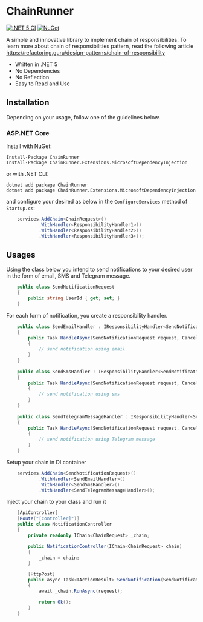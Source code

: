 # ChainRunner
[![.NET 5 CI](https://github.com/litenova/ChainRunner/actions/workflows/dotnet.yml/badge.svg)](https://github.com/litenova/ChainRunner/actions/workflows/dotnet.yml)
[![NuGet](https://img.shields.io/nuget/vpre/ChainRunner.svg)](https://www.nuget.org/packages/ChainRunner)


A simple and innovative library to implement chain of responsibilities. To learn more about chain of responsibilities pattern, read the following article https://refactoring.guru/design-patterns/chain-of-responsibility

* Written in .NET 5
* No Dependencies
* No Reflection
* Easy to Read and Use

## Installation

Depending on your usage, follow one of the guidelines below.

### ASP.NET Core

Install with NuGet:

```
Install-Package ChainRunner
Install-Package ChainRunner.Extensions.MicrosoftDependencyInjection
```

or with .NET CLI:

```
dotnet add package ChainRunner
dotnet add package ChainRunner.Extensions.MicrosoftDependencyInjection
```

and configure your desired as below in the `ConfigureServices` method of `Startup.cs`:

```c#
    services.AddChain<ChainRequest>()
            .WithHandler<ResponsibilityHandler1>()
            .WithHandler<ResponsibilityHandler2>()
            .WithHandler<ResponsibilityHandler3>();
```

## Usages

Using the class below you intend to send notifications to your desired user in the form of email, SMS and Telegram message.

```c#
    public class SendNotificationRequest
    {
        public string UserId { get; set; }
    }
```

For each form of notification, you create a responsibility handler.

```c#
    public class SendEmailHandler : IResponsibilityHandler<SendNotificationRequest>
    {
        public Task HandleAsync(SendNotificationRequest request, CancellationToken cancellationToken = default)
        {
            // send notification using email
        }
    }
    
    public class SendSmsHandler : IResponsibilityHandler<SendNotificationRequest>
    {
        public Task HandleAsync(SendNotificationRequest request, CancellationToken cancellationToken = default)
        {
            // send notification using sms
        }
    }
    
    public class SendTelegramMessageHandler : IResponsibilityHandler<SendNotificationRequest>
    {
        public Task HandleAsync(SendNotificationRequest request, CancellationToken cancellationToken = default)
        {
            // send notification using Telegram message
        }
    }
```

Setup your chain in DI container

```c#
    services.AddChain<SendNotificationRequest>()
            .WithHandler<SendEmailHandler>()
            .WithHandler<SendSmsHandler>()
            .WithHandler<SendTelegramMessageHandler>();
```

Inject your chain to your class and run it

```c#
    [ApiController]
    [Route("[controller]")]
    public class NotificationController
    {
        private readonly IChain<ChainRequest> _chain;

        public NotificationController(IChain<ChainRequest> chain)
        {
            _chain = chain;
        }

        [HttpPost]
        public async Task<IActionResult> SendNotification(SendNotificationRequest request)
        {
            await _chain.RunAsync(request);

            return Ok();
        }
    }
```